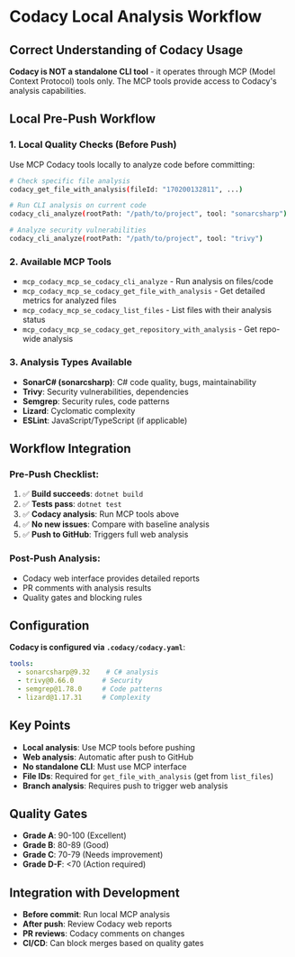 # Codacy Local Analysis Workflow

## Correct Understanding of Codacy Usage

**Codacy is NOT a standalone CLI tool** - it operates through MCP (Model Context Protocol) tools only. The MCP tools provide access to Codacy's analysis capabilities.

## Local Pre-Push Workflow

### 1. **Local Quality Checks (Before Push)**
Use MCP Codacy tools locally to analyze code before committing:

```bash
# Check specific file analysis
codacy_get_file_with_analysis(fileId: "170200132811", ...)

# Run CLI analysis on current code
codacy_cli_analyze(rootPath: "/path/to/project", tool: "sonarcsharp")

# Analyze security vulnerabilities
codacy_cli_analyze(rootPath: "/path/to/project", tool: "trivy")
```

### 2. **Available MCP Tools**
- `mcp_codacy_mcp_se_codacy_cli_analyze` - Run analysis on files/code
- `mcp_codacy_mcp_se_codacy_get_file_with_analysis` - Get detailed metrics for analyzed files
- `mcp_codacy_mcp_se_codacy_list_files` - List files with their analysis status
- `mcp_codacy_mcp_se_codacy_get_repository_with_analysis` - Get repo-wide analysis

### 3. **Analysis Types Available**
- **SonarC# (sonarcsharp)**: C# code quality, bugs, maintainability
- **Trivy**: Security vulnerabilities, dependencies
- **Semgrep**: Security rules, code patterns
- **Lizard**: Cyclomatic complexity
- **ESLint**: JavaScript/TypeScript (if applicable)

## Workflow Integration

### Pre-Push Checklist:
1. ✅ **Build succeeds**: `dotnet build`
2. ✅ **Tests pass**: `dotnet test`
3. ✅ **Codacy analysis**: Run MCP tools above
4. ✅ **No new issues**: Compare with baseline analysis
5. ✅ **Push to GitHub**: Triggers full web analysis

### Post-Push Analysis:
- Codacy web interface provides detailed reports
- PR comments with analysis results
- Quality gates and blocking rules

## Configuration

**Codacy is configured via `.codacy/codacy.yaml`**:
```yaml
tools:
  - sonarcsharp@9.32    # C# analysis
  - trivy@0.66.0       # Security
  - semgrep@1.78.0     # Code patterns
  - lizard@1.17.31     # Complexity
```

## Key Points

- **Local analysis**: Use MCP tools before pushing
- **Web analysis**: Automatic after push to GitHub
- **No standalone CLI**: Must use MCP interface
- **File IDs**: Required for `get_file_with_analysis` (get from `list_files`)
- **Branch analysis**: Requires push to trigger web analysis

## Quality Gates

- **Grade A**: 90-100 (Excellent)
- **Grade B**: 80-89 (Good)
- **Grade C**: 70-79 (Needs improvement)
- **Grade D-F**: <70 (Action required)

## Integration with Development

- **Before commit**: Run local MCP analysis
- **After push**: Review Codacy web reports
- **PR reviews**: Codacy comments on changes
- **CI/CD**: Can block merges based on quality gates
